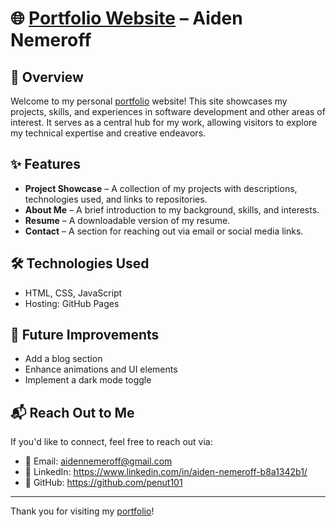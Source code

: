 # 🌐 [Portfolio Website](https://penut101.github.io/portfolio.github.io/) – Aiden Nemeroff

## 🧭 Overview
Welcome to my personal [portfolio](https://penut101.github.io/portfolio.github.io/) website! This site showcases my projects, skills, and experiences in software development and other areas of interest. It serves as a central hub for my work, allowing visitors to explore my technical expertise and creative endeavors.

## ✨ Features
- **Project Showcase** – A collection of my projects with descriptions, technologies used, and links to repositories.
- **About Me** – A brief introduction to my background, skills, and interests.
- **Resume** – A downloadable version of my resume.
- **Contact** – A section for reaching out via email or social media links.

## 🛠️ Technologies Used
- HTML, CSS, JavaScript
- Hosting: GitHub Pages

## 🚀 Future Improvements
- Add a blog section
- Enhance animations and UI elements
- Implement a dark mode toggle

## 📬 Reach Out to Me
If you'd like to connect, feel free to reach out via:
- 📧 Email: aidennemeroff@gmail.com  
- 🔗 LinkedIn: https://www.linkedin.com/in/aiden-nemeroff-b8a1342b1/
- 💬 GitHub: https://github.com/penut101

---

Thank you for visiting my [portfolio](https://penut101.github.io/portfolio.github.io/)!
